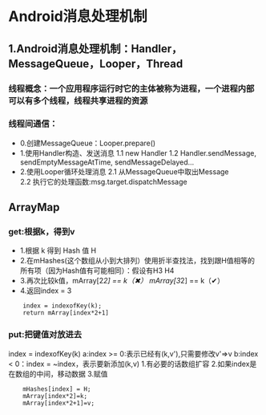 # Android消息处理机制
## 1.Android消息处理机制：Handler，MessageQueue，Looper，Thread
### 线程概念：一个应用程序运行时它的主体被称为进程，一个进程内部可以有多个线程，线程共享进程的资源
### 线程间通信：
* 0.创建MessageQueue：Looper.prepare()
* 1.使用Handler构造、发送消息
1.1 new Handler
1.2 Handler.sendMessage, sendEmptyMessageAtTime, sendMessageDelayed...
* 2.使用Looper循环处理消息
2.1 从MessageQueue中取出Message  
2.2 执行它的处理函数:msg.target.dispatchMessage


## ArrayMap
### get:根据k，得到v
* 1.根据 k 得到 Hash 值 H
* 2.在mHashes(这个数组从小到大排列）使用折半查找法，找到跟H值相等的所有项（因为Hash值有可能相同）：假设有H3 H4
* 3.再次比较k值，mArray[2*2] == k（✖） mArray[3*2] == k（✔）
* 4.返回index = 3
```
	index = indexofKey(k);
	return mArray[index*2+1]
```

###  put:把键值对放进去
index = indexofKey(k)
a:index >= 0:表示已经有(k,v'),只需要修改v'=>v
b:index < 0：index = ~index，表示要新添加(k,v)
1.有必要的话数组扩容
2.如果index是在数组的中间，移动数据
3.赋值
```
	mHashes[index] = H;
	mArray[index*2]=k;
	mArray[index*2+1]=v;
```